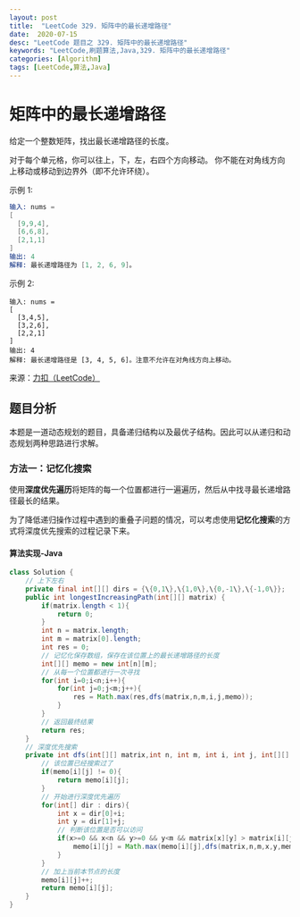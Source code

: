 ```yaml
---
layout: post
title:  "LeetCode 329. 矩阵中的最长递增路径"
date:  2020-07-15
desc: "LeetCode 题目之 329. 矩阵中的最长递增路径"
keywords: "LeetCode,刷题算法,Java,329. 矩阵中的最长递增路径"
categories: [Algorithm]
tags: [LeetCode,算法,Java]
---
```

# 矩阵中的最长递增路径

给定一个整数矩阵，找出最长递增路径的长度。

对于每个单元格，你可以往上，下，左，右四个方向移动。 你不能在对角线方向上移动或移动到边界外（即不允许环绕）。

示例 1:

```s
输入: nums = 
[
  [9,9,4],
  [6,6,8],
  [2,1,1]
] 
输出: 4 
解释: 最长递增路径为 [1, 2, 6, 9]。
```

示例 2:

```
输入: nums = 
[
  [3,4,5],
  [3,2,6],
  [2,2,1]
] 
输出: 4 
解释: 最长递增路径是 [3, 4, 5, 6]。注意不允许在对角线方向上移动。
```

来源：[力扣（LeetCode）](https://leetcode-cn.com/problems/longest-increasing-path-in-a-matrix)

## 题目分析

本题是一道动态规划的题目，具备递归结构以及最优子结构。因此可以从递归和动态规划两种思路进行求解。

### 方法一：记忆化搜索

使用**深度优先遍历**将矩阵的每一个位置都进行一遍遍历，然后从中找寻最长递增路径最长的结果。

为了降低递归操作过程中遇到的重叠子问题的情况，可以考虑使用**记忆化搜索**的方式将深度优先搜索的过程记录下来。

#### 算法实现-Java

```java
class Solution {
    // 上下左右
    private final int[][] dirs = {\{0,1\},\{1,0\},\{0,-1\},\{-1,0\}};
    public int longestIncreasingPath(int[][] matrix) {
        if(matrix.length < 1){
            return 0;
        }
        int n = matrix.length;
        int m = matrix[0].length;
        int res = 0;
        // 记忆化保存数组，保存在该位置上的最长递增路径的长度
        int[][] memo = new int[n][m];
        // 从每一个位置都进行一次寻找
        for(int i=0;i<n;i++){
            for(int j=0;j<m;j++){
                res = Math.max(res,dfs(matrix,n,m,i,j,memo));
            }
        }
        // 返回最终结果
        return res;
    }
    // 深度优先搜索
    private int dfs(int[][] matrix,int n, int m, int i, int j, int[][] memo){
        // 该位置已经搜索过了
        if(memo[i][j] != 0){
            return memo[i][j];
        }
        // 开始进行深度优先遍历
        for(int[] dir : dirs){
            int x = dir[0]+i;
            int y = dir[1]+j;
            // 判断该位置是否可以访问
            if(x>=0 && x<n && y>=0 && y<m && matrix[x][y] > matrix[i][j]){
                memo[i][j] = Math.max(memo[i][j],dfs(matrix,n,m,x,y,memo));
            }
        }
        // 加上当前本节点的长度
        memo[i][j]++;
        return memo[i][j];
    }
}
```